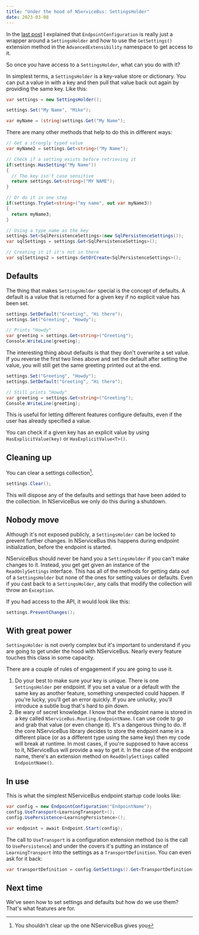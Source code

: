 ```yaml
---
title: "Under the hood of NServiceBus: SettingsHolder"
date: 2023-03-08
---
```


In the [last post](../../2019/06/under-the-hood-of-nsb.md) I explained that `EndpointConfiguration` is really just a wrapper around a `SettingsHolder` and how to use the `GetSettings()` extension method in the `AdvancedExtensibility` namespace to get access to it. 

So once you have access to a `SettingsHolder`, what can you do with it?

<!--more-->

In simplest terms, a `SettingsHolder` is a key-value store or dictionary. You can put a value in with a key and then pull that value back out again by providing the same key. Like this:

```cs
var settings = new SettingsHolder();

settings.Set("My Name", "Mike");

var myName = (string)settings.Get("My Name");
```

There are many other methods that help to do this in different ways:

```cs
// Get a strongly typed value
var myName2 = settings.Get<string>("My Name");

// Check if a setting exists before retrieving it
if(settings.HasSetting("My Name"))
{
  // The key isn't case sensitive
  return settings.Get<string>("MY NAME");
}

// Or do it in one step
if(settings.TryGet<string>("my name", out var myName3))
{
  return myName3;
}

// Using a type name as the key
settings.Set<SqlPersistenceSettings>(new SqlPersistenceSettings());
var sqlSettings = settings.Get<SqlPersistenceSettings>();

// Creating it if it's not in there
var sqlSettings2 = settings.GetOrCreate<SqlPersistenceSettings>();
```

## Defaults

The thing that makes `SettingsHolder` special is the concept of defaults. A default is a value that is returned for a given key if no explicit value has been set.

```cs
settings.SetDefault("Greeting", "Hi there");
settings.Set("Greeting", "Howdy");

// Prints "Howdy"
var greeting = settings.Get<string>("Greeting");
Console.WriteLine(greeting);
```

The interesting thing about defaults is that they don't overwrite a set value. If you reverse the first two lines above and set the default after setting the value, you will still get the same greeting printed out at the end.

```cs
settings.Set("Greeting", "Howdy");
settings.SetDefault("Greeting", "Hi there");

// Still prints "Howdy"
var greeting = settings.Get<string>("Greeting");
Console.WriteLine(greeting);
```

This is useful for letting different features configure defaults, even if the user has already specified a value.

You can check if a given key has an explicit value by using `HasExplicitValue(key)` or `HasExplicitValue<T>()`.

## Cleaning up

You can clear a settings collection[^1].

```cs
settings.Clear();
```

This will dispose any of the defaults and settings that have been added to the collection. In NServiceBus we only do this during a shutdown.

## Nobody move

Although it's not exposed publicly, a `SettingsHolder` can be locked to prevent further changes. In NServiceBus this happens during endpoint initialization, before the endpoint is started.

NServiceBus should never be hand you a `SettingsHolder` if you can't make changes to it. Instead, you get get given an instance of the `ReadOnlySettings` interface. This has all of the methods for getting data out of a `SettingsHolder` but none of the ones for setting values or defaults. Even if you cast back to a `SettingsHolder`, any calls that modify the collection will throw an `Exception`.

If you had access to the API, it would look like this:

```cs
settings.PreventChanges();
```

## With great power

`SettingsHolder` is not overly complex but it's important to understand if you are going to get under the hood with NServiceBus. Nearly every feature touches this class in some capacity.

There are a couple of rules of engagement if you are going to use it.

1. Do your best to make sure your key is unique. There is one `SettingsHolder` per endpoint. If you set a value or a default with the same key as another feature, something unexpected could happen. If you're lucky, you'll get an error quickly. If you are unlucky, you'll introduce a subtle bug that's hard to pin down.
2. Be wary of secret knowledge. I know that the endpoint name is stored in a key called `NServiceBus.Routing.EndpointName`. I can use code to go and grab that value (or even change it). It's a dangerous thing to do. If the core NServiceBus library decides to store the endpoint name in a different place (or as a different type using the same key) then my code will break at runtime. In most cases, if you're supposed to have access to it, NServiceBus will provide a way to get it. In the case of the endpoint name, there's an extension method on `ReadOnlySettings` called `EndpointName()`. 

## In use

This is what the simplest NServiceBus endpoint startup code looks like:

```cs
var config = new EndpointConfiguration("EndpointName");
config.UseTransport<LearningTransport>();
config.UsePersistence<LearningPersistence>();

var endpoint = await Endpoint.Start(config);
```

The call to `UseTransport` is a configuration extension method (so is the call to `UsePersistence`) and under the covers it's putting an instance of `LearningTransport` into the settings as a `TransportDefinition`. You can even ask for it back:

```cs
var transportDefinition = config.GetSettings().Get<TransportDefinition>();
```

## Next time

We've seen how to set settings and defaults but how do we use them? That's what features are for.

[^1]: You shouldn't clear up the one NServiceBus gives you